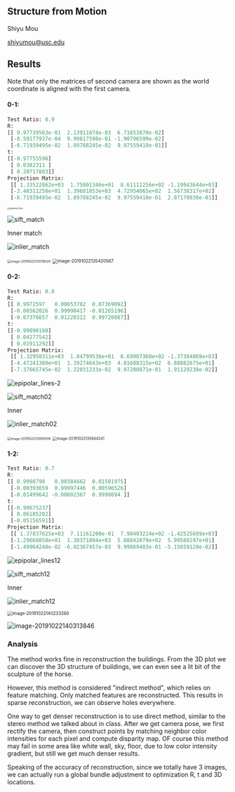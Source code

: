 
## Structure from Motion

Shiyu Mou

shiyumou@usc.edu



## Results

Note that only the matrices of second camera are shown as the world coordinate is aligned with the first camera. 

#### 0-1: 

```python
Test Ratio: 0.9
R: 
[[ 9.97739563e-01  2.13911874e-03  6.71653870e-02]
 [-8.59177937e-04  9.99817598e-01 -1.90796599e-02]
 [-6.71939495e-02  1.89788245e-02  9.97559410e-01]]
t:
[[-0.97755596]
 [ 0.0382311 ]
 [ 0.20717803]]
Projection Matrix:
 [[ 1.33522862e+03  1.75801346e+01  8.61112256e+02 -1.19943644e+03]
 [-3.48311258e+01  1.39601853e+03  4.72954065e+02  1.56738317e+02]
 [-6.71939495e-02  1.89788245e-02  9.97559410e-01  2.07178030e-01]]
```

<img src="output/epipolar_lines.png" alt="epipolar_lines" style="zoom:33%;" />

![sift_match](output/sift_match.png)

Inner match

![inlier_match](output/inlier_match.png)

<img src="output/image-20191022135316020.png" alt="image-20191022135316020" style="zoom:50%;" />

<img src="output/image-20191022135420567.png" alt="image-20191022135420567" style="zoom:70%;" />

#### 0-2: 

```python
Test Ratio: 0.8
R: 
[[ 0.9972597   0.00653782  0.07369092]
 [-0.00562026  0.99990417 -0.01265196]
 [-0.07376657  0.01220312  0.99720087]]
t: 
[[-0.99890188]
 [ 0.04277542]
 [ 0.01911292]]
Projection Matrix: 
 [[ 1.32950311e+03  1.84799536e+01  8.69907360e+02 -1.37384869e+03]
 [-4.47241380e+01  1.39274643e+03  4.81688315e+02  6.88882675e+01]
 [-7.37665745e-02  1.22031233e-02  9.97200871e-01  1.91129238e-02]]
```

![epipolar_lines-2](output/epipolar_lines-2.png)

![sift_match02](output/sift_match02.png)

Inner

![inlier_match02](output/inlier_match02.png)



<img src="output/image-20191022135910506.png" alt="image-20191022135910506" style="zoom:50%;" />

<img src="output/image-20191022135944241.png" alt="image-20191022135944241" style="zoom:60%;" />

#### 1-2: 

```R
Test Ratio: 0.7
R: 
[[ 0.9998798   0.00384662  0.01501975]
 [-0.00393659  0.99997446  0.00596526]
 [-0.01499642 -0.00602367  0.9998694 ]]
t: 
[[-0.99675237]
 [ 0.06185202]
 [-0.05156591]]
Projection Matrix: 
 [[ 1.37837625e+03  7.11161200e-01  7.90403224e+02 -1.42525689e+03]
 [-1.29668858e+01  1.38371894e+03  5.08842079e+02  5.99588197e+01]
 [-1.49964248e-02 -6.02367457e-03  9.99869403e-01 -5.15659128e-02]]
```

![epipolar_lines12](output/epipolar_lines12.png)

![sift_match12](output/sift_match12.png)

Inner

![inlier_match12](output/inlier_match12.png)

<img src="output/image-20191022140233260.png" alt="image-20191022140233260" style="zoom:70%;" />



![image-20191022140313846](output/image-20191022140313846.png)

### Analysis 

The method works fine in reconstruction the buildings. From the 3D plot we can discover the 3D structure of buildings, we can even see a lit bit of the sculpture of the horse. 

However, this method is considered "indirect method", which relies on feature matching. Only matched features are reconstructed. This results in sparse reconstruction, we can observe holes everywhere. 

One way to get denser reconstruction is to use direct method, similar to the stereo method we talked about in class. After we get camera pose, we first rectify the camera, then construct points by matching neighbor color intensities for each pixel and compute disparity map. OF course this method may fail in some area like white wall, sky, floor, due to low color intensity gradient, but still we get much denser results. 

Speaking of the accuracy of reconstruction, since we totally have 3 images, we can actually run a global bundle adjustment to optimization R, t and 3D locations. 

​    